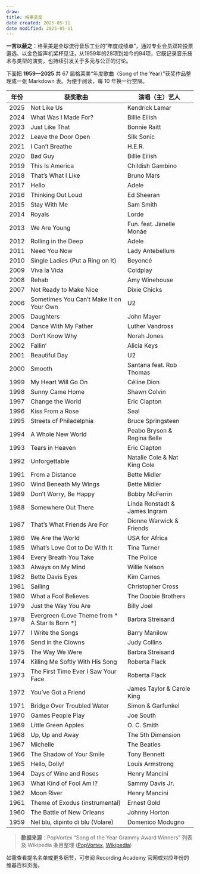```yaml
---
draw:
title: 格莱美奖
date created: 2025-05-11
date modified: 2025-05-11
---
```

**一言以蔽之**：格莱美是全球流行音乐工业的“年度成绩单”，通过专业会员双轮投票遴选、以金色留声机奖杯见证，从1959年的28项到如今的94项，它既记录音乐技术与类型的演变，也持续引发关于多元与公正的讨论。

下面把 **1959—2025** 共 67 届格莱美“年度歌曲（Song of the Year）”获奖作品整理成一张 Markdown 表。为便于阅读，每 10 年换一行空隔。

|年份|获奖歌曲|演唱（主）艺人|
|---|---|---|
|2025|Not Like Us|Kendrick Lamar|
|2024|What Was I Made For?|Billie Eilish|
|2023|Just Like That|Bonnie Raitt|
|2022|Leave the Door Open|Silk Sonic|
|2021|I Can’t Breathe|H.E.R.|
|2020|Bad Guy|Billie Eilish|
|2019|This Is America|Childish Gambino|
|2018|That’s What I Like|Bruno Mars|
|2017|Hello|Adele|
|2016|Thinking Out Loud|Ed Sheeran|
|2015|Stay With Me|Sam Smith|
|2014|Royals|Lorde|
|2013|We Are Young|Fun. feat. Janelle Monáe|
|2012|Rolling in the Deep|Adele|
|2011|Need You Now|Lady Antebellum|
|2010|Single Ladies (Put a Ring on It)|Beyoncé|
|2009|Viva la Vida|Coldplay|
|2008|Rehab|Amy Winehouse|
|2007|Not Ready to Make Nice|Dixie Chicks|
|2006|Sometimes You Can’t Make It on Your Own|U2|
|2005|Daughters|John Mayer|
|2004|Dance With My Father|Luther Vandross|
|2003|Don’t Know Why|Norah Jones|
|2002|Fallin’|Alicia Keys|
|2001|Beautiful Day|U2|
|2000|Smooth|Santana feat. Rob Thomas|
|1999|My Heart Will Go On|Céline Dion|
|1998|Sunny Came Home|Shawn Colvin|
|1997|Change the World|Eric Clapton|
|1996|Kiss From a Rose|Seal|
|1995|Streets of Philadelphia|Bruce Springsteen|
|1994|A Whole New World|Peabo Bryson & Regina Belle|
|1993|Tears in Heaven|Eric Clapton|
|1992|Unforgettable|Natalie Cole & Nat King Cole|
|1991|From a Distance|Bette Midler|
|1990|Wind Beneath My Wings|Bette Midler|
|1989|Don’t Worry, Be Happy|Bobby McFerrin|
|1988|Somewhere Out There|Linda Ronstadt & James Ingram|
|1987|That’s What Friends Are For|Dionne Warwick & Friends|
|1986|We Are the World|USA for Africa|
|1985|What’s Love Got to Do With It|Tina Turner|
|1984|Every Breath You Take|The Police|
|1983|Always on My Mind|Willie Nelson|
|1982|Bette Davis Eyes|Kim Carnes|
|1981|Sailing|Christopher Cross|
|1980|What a Fool Believes|The Doobie Brothers|
|1979|Just the Way You Are|Billy Joel|
|1978|Evergreen (Love Theme from * A Star Is Born *)|Barbra Streisand|
|1977|I Write the Songs|Barry Manilow|
|1976|Send in the Clowns|Judy Collins|
|1975|The Way We Were|Barbra Streisand|
|1974|Killing Me Softly With His Song|Roberta Flack|
|1973|The First Time Ever I Saw Your Face|Roberta Flack|
|1972|You’ve Got a Friend|James Taylor & Carole King|
|1971|Bridge Over Troubled Water|Simon & Garfunkel|
|1970|Games People Play|Joe South|
|1969|Little Green Apples|O. C. Smith|
|1968|Up, Up and Away|The 5th Dimension|
|1967|Michelle|The Beatles|
|1966|The Shadow of Your Smile|Tony Bennett|
|1965|Hello, Dolly!|Louis Armstrong|
|1964|Days of Wine and Roses|Henry Mancini|
|1963|What Kind of Fool Am I?|Sammy Davis Jr.|
|1962|Moon River|Henry Mancini|
|1961|Theme of Exodus (instrumental)|Ernest Gold|
|1960|The Battle of New Orleans|Johnny Horton|
|1959|Nel blu, dipinto di blu (Volare)|Domenico Modugno|

> **数据来源**：PopVortex “Song of the Year Grammy Award Winners” 列表及 Wikipedia 条目整理 ([PopVortex](https://www.popvortex.com/music/grammy-awards/song-of-the-year.php "Song of the Year Grammy Award Winners"), [Wikipedia](https://en.wikipedia.org/wiki/Grammy_Award_for_Song_of_the_Year "Grammy Award for Song of the Year - Wikipedia"))

如需查看提名名单或更多细节，可参阅 Recording Academy 官网或对应年份的维基百科页面。
